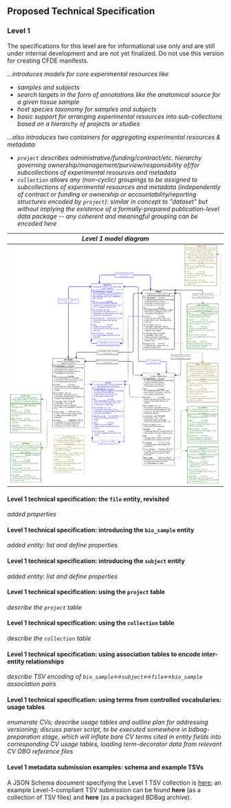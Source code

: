 ## Proposed Technical Specification

### Level 1

The specifications for this level are for informational use only and are still under internal
development and are not yet finalized. Do not use this version for creating CFDE manifests.

_...introduces models for core experimental resources like_
* _samples and subjects_
* _search targets in the form of annotations like the anatomical source for a given tissue sample_
* _host species taxonomy for samples and subjects_
* _basic support for arranging experimental resources into sub-collections based on a hierarchy of projects or studies_

_...also introduces two containers for aggregating experimental resources & metadata:_
* _`project` describes administrative/funding/contract/etc. hierarchy governing ownership/management/purview/responsibility of/for subcollections of experimental resources and metadata_
* _`collection` allows any (non-cyclic) groupings to be assigned to subcollections of experimental resources and metadata (independently of contract or funding or ownership or accountability/reporting structures encoded by `project`): similar in concept to "dataset" but without implying the existence of a formally-prepared publication-level data package -- any coherent and meaningful grouping can be encoded here_

|_Level 1 model diagram_|
|:---:|
|![Level 1 model diagram](../C2M2_ER_diagrams/Level-1-C2M2-model.png "Level 1 model diagram")|
  
#### Level 1 technical specification: the `file` entity, revisited

_added properties_

#### Level 1 technical specification: introducing the `bio_sample` entity

_added entity: list and define properties_

#### Level 1 technical specification: introducing the `subject` entity

_added entity: list and define properties_

#### Level 1 technical specification: using the `project` table

_describe the `project` table_

#### Level 1 technical specification: using the `collection` table

_describe the `collection` table_

#### Level 1 technical specification: using association tables to encode inter-entity relationships

_describe TSV encoding of `bio_sample`<->`subject`<->`file`<->`bio_sample` association pairs_

#### Level 1 technical specification: using terms from controlled vocabularies: usage tables

_enumerate CVs; describe usage tables and outline plan for addressing versioning; discuss parser script, to be executed somewhere in bdbag-preparation stage, which will inflate bare CV terms cited in entity fields into corresponding CV usage tables, loading term-decorator data from relevant CV OBO reference files_

#### Level 1 metadata submission examples: schema and example TSVs

A JSON Schema document specifying the Level 1 TSV
collection is [here](https://github.com/nih-cfde/specifications-and-documentation/blob/master/draft-C2M2_JSON_Schema_datapackage_specs/C2M2_Level_1.datapackage.json); an example Level-1-compliant TSV submission can be found **here** (as a collection of TSV files) and **here** (as a packaged BDBag archive).
